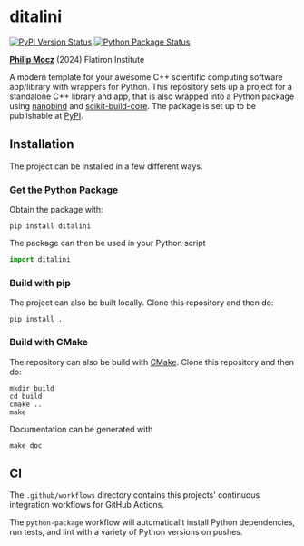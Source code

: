# ditalini

[![PyPI Version Status][pypi-badge]][pypi-link]
[![Python Package Status][workflow-package-badge]][workflow-package-link]

[pypi-link]:               https://pypi.org/project/ditalini/
[pypi-badge]:              https://img.shields.io/pypi/v/ditalini?label=PyPI&logo=pypi
[workflow-package-link]:   https://github.com/pmocz/ditalini/actions/workflows/python-package.yml
[workflow-package-badge]:  https://github.com/pmocz/ditalini/actions/workflows/python-package.yml/badge.svg?event=push


[**Philip Mocz**](https://pmocz.github.io) (2024)
Flatiron Institute

A modern template for your awesome C++ scientific computing software app/library with wrappers for Python. This repository sets up a project for a standalone C++ library and app, that is also wrapped into a Python package using [nanobind](https://github.com/wjakob/nanobind) and
[scikit-build-core](https://scikit-build-core.readthedocs.io/en/latest/index.html).
The package is set up to be publishable at [PyPI](https://pypi.org/).

## Installation

The project can be installed in a few different ways.

### Get the Python Package

Obtain the package with:

```console
pip install ditalini
```

The package can then be used in your Python script

```python
import ditalini
```

### Build with pip

The project can also be built locally. Clone this repository and then do: 

```console
pip install .
```

### Build with CMake

The repository can also be build with [CMake](https://cmake.org/). Clone this repository and then do: 

```console
mkdir build
cd build
cmake ..
make
```

Documentation can be generated with

```console
make doc
```

## CI

The `.github/workflows` directory contains this projects' continuous integration workflows
for GitHub Actions. 

The `python-package` workflow will automaticallt install Python dependencies, run tests, 
and lint with a variety of Python versions on pushes.
